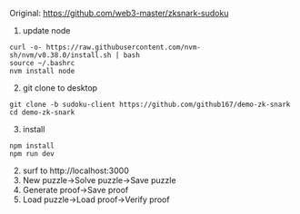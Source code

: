 Original: https://github.com/web3-master/zksnark-sudoku

1. update node
```
curl -o- https://raw.githubusercontent.com/nvm-sh/nvm/v0.38.0/install.sh | bash
source ~/.bashrc
nvm install node

```
2. git clone to desktop
```
git clone -b sudoku-client https://github.com/github167/demo-zk-snark
cd demo-zk-snark

```
3. install
```
npm install
npm run dev

```
2. surf to http://localhost:3000
3. New puzzle->Solve puzzle->Save puzzle
4. Generate proof->Save proof
5. Load puzzle->Load proof->Verify proof
